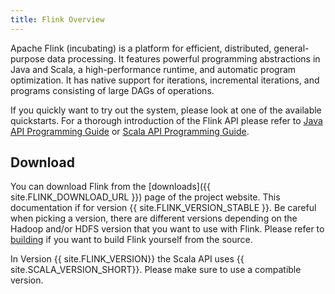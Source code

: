 ```yaml
---
title: Flink Overview
---
```


Apache Flink (incubating) is a platform for efficient, distributed, general-purpose data processing.
It features powerful programming abstractions in Java and Scala, a high-performance runtime, and
automatic program optimization. It has native support for iterations, incremental iterations, and
programs consisting of large DAGs of operations.

If you quickly want to try out the system, please look at one of the available quickstarts. For
a thorough introduction of the Flink API please refer to
[Java API Programming Guide](java_api_guide.html) or
[Scala API Programming Guide](scala_api_guide.html).

## Download

You can download Flink from the [downloads]({{ site.FLINK_DOWNLOAD_URL }}) page
of the project website. This documentation if for version {{ site.FLINK_VERSION_STABLE }}. Be careful
when picking a version, there are different versions depending on the Hadoop and/or
HDFS version that you want to use with Flink. Please refer to [building](building.html) if you
want to build Flink yourself from the source.

In Version {{ site.FLINK_VERSION}} the Scala API uses {{ site.SCALA_VERSION_SHORT}}. Please make
sure to use a compatible version.
